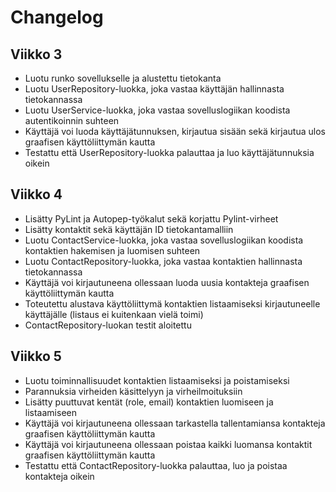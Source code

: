 # Changelog

## Viikko 3

- Luotu runko sovellukselle ja alustettu tietokanta
- Luotu UserRepository-luokka, joka vastaa käyttäjän hallinnasta tietokannassa
- Luotu UserService-luokka, joka vastaa sovelluslogiikan koodista autentikoinnin suhteen
- Käyttäjä voi luoda käyttäjätunnuksen, kirjautua sisään sekä kirjautua ulos graafisen käyttöliittymän kautta
- Testattu että UserRepository-luokka palauttaa ja luo käyttäjätunnuksia oikein

## Viikko 4

- Lisätty PyLint ja Autopep-työkalut sekä korjattu Pylint-virheet
- Lisätty kontaktit sekä käyttäjän ID tietokantamalliin
- Luotu ContactService-luokka, joka vastaa sovelluslogiikan koodista kontaktien hakemisen ja luomisen suhteen
- Luotu ContactRepository-luokka, joka vastaa kontaktien hallinnasta tietokannassa
- Käyttäjä voi kirjautuneena ollessaan luoda uusia kontakteja graafisen käyttöliittymän kautta
- Toteutettu alustava käyttöliittymä kontaktien listaamiseksi kirjautuneelle käyttäjälle (listaus ei kuitenkaan vielä toimi)
- ContactRepository-luokan testit aloitettu

## Viikko 5

- Luotu toiminnallisuudet kontaktien listaamiseksi ja poistamiseksi
- Parannuksia virheiden käsittelyyn ja virheilmoituksiin
- Lisätty puuttuvat kentät (role, email) kontaktien luomiseen ja listaamiseen
- Käyttäjä voi kirjautuneena ollessaan tarkastella tallentamiansa kontakteja graafisen käyttöliittymän kautta
- Käyttäjä voi kirjautuneena ollessaan poistaa kaikki luomansa kontaktit graafisen käyttöliittymän kautta
- Testattu että ContactRepository-luokka palauttaa, luo ja poistaa kontakteja oikein
